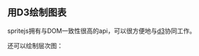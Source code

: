 ## 用D3绘制图表

spritejs拥有与DOM一致性很高的api，可以很方便地与[d3](https://github.com/d3/d3)协同工作。

<div id="d3-linear" class="sprite-container"></div>

<!-- demo: d3-linear -->

还可以绘制层次图：

<div id="d3-hierarchy" class="sprite-container"></div>

<!-- demo: d3-hierarchy -->


<script src="/js/guide/d3.js"></script>
